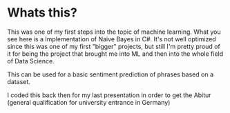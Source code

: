 # Whats this?

This was one of my first steps into the topic of machine learning. What you see here is a Implementation of Naive Bayes in C#. It's not well optimized since this was one of my first "bigger" projects, but still I'm pretty proud of it for being the project that brought me into ML and then into the whole field of Data Science.

This can be used for a basic sentiment prediction of phrases based on a dataset.

I coded this back then for my last presentation in order to get the Abitur (general qualification for university entrance in Germany)

